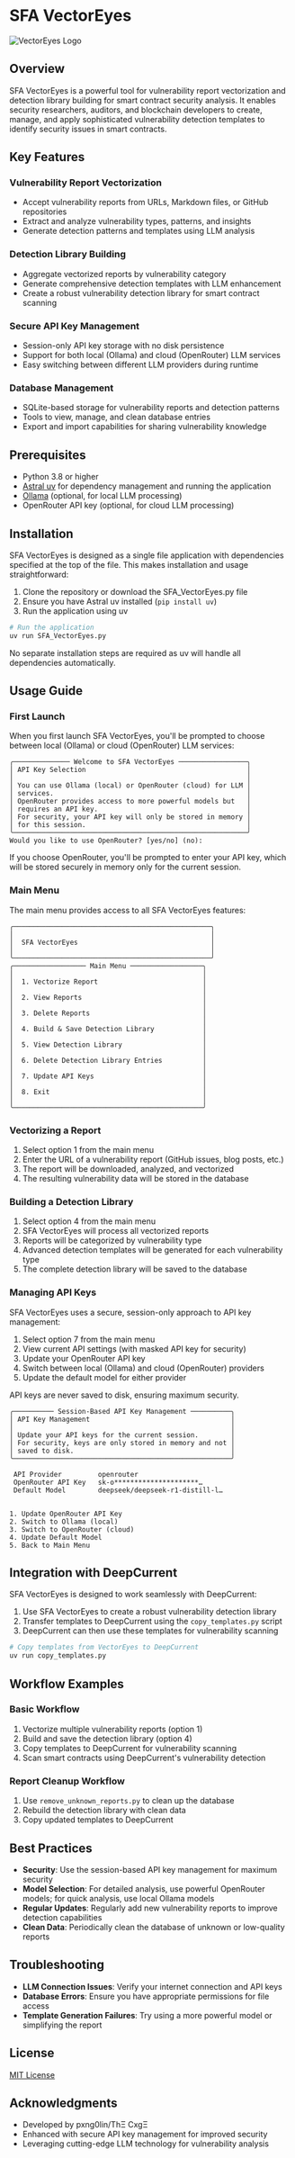 # SFA VectorEyes

![VectorEyes Logo](vectoreyes_logo.jpg)

## Overview

SFA VectorEyes is a powerful tool for vulnerability report vectorization and detection library building for smart contract security analysis. It enables security researchers, auditors, and blockchain developers to create, manage, and apply sophisticated vulnerability detection templates to identify security issues in smart contracts.

## Key Features

### Vulnerability Report Vectorization
- Accept vulnerability reports from URLs, Markdown files, or GitHub repositories
- Extract and analyze vulnerability types, patterns, and insights
- Generate detection patterns and templates using LLM analysis

### Detection Library Building
- Aggregate vectorized reports by vulnerability category
- Generate comprehensive detection templates with LLM enhancement
- Create a robust vulnerability detection library for smart contract scanning

### Secure API Key Management
- Session-only API key storage with no disk persistence
- Support for both local (Ollama) and cloud (OpenRouter) LLM services
- Easy switching between different LLM providers during runtime

### Database Management
- SQLite-based storage for vulnerability reports and detection patterns
- Tools to view, manage, and clean database entries
- Export and import capabilities for sharing vulnerability knowledge

## Prerequisites

- Python 3.8 or higher
- [Astral uv](https://astral.sh/uv) for dependency management and running the application
- [Ollama](https://ollama.ai/) (optional, for local LLM processing)
- OpenRouter API key (optional, for cloud LLM processing)

## Installation

SFA VectorEyes is designed as a single file application with dependencies specified at the top of the file. This makes installation and usage straightforward:

1. Clone the repository or download the SFA_VectorEyes.py file
2. Ensure you have Astral uv installed (`pip install uv`)
3. Run the application using uv

```bash
# Run the application
uv run SFA_VectorEyes.py
```

No separate installation steps are required as uv will handle all dependencies automatically.

## Usage Guide

### First Launch

When you first launch SFA VectorEyes, you'll be prompted to choose between local (Ollama) or cloud (OpenRouter) LLM services:

```
╭────────────── Welcome to SFA VectorEyes ─────────────────╮
│ API Key Selection                                        │
│                                                          │
│ You can use Ollama (local) or OpenRouter (cloud) for LLM │
│ services.                                                │
│ OpenRouter provides access to more powerful models but   │
│ requires an API key.                                     │
│ For security, your API key will only be stored in memory │
│ for this session.                                        │
╰──────────────────────────────────────────────────────────╯
Would you like to use OpenRouter? [yes/no] (no):
```

If you choose OpenRouter, you'll be prompted to enter your API key, which will be stored securely in memory only for the current session.

### Main Menu

The main menu provides access to all SFA VectorEyes features:

```
╭─────────────────────────────────────────────────╮
│                                                 │
│  SFA VectorEyes                                 │
│                                                 │
╰─────────────────────────────────────────────────╯
╭────────────────── Main Menu ──────────────────╮
│                                               │
│  1. Vectorize Report                          │
│                                               │
│  2. View Reports                              │
│                                               │
│  3. Delete Reports                            │
│                                               │
│  4. Build & Save Detection Library            │
│                                               │
│  5. View Detection Library                    │
│                                               │
│  6. Delete Detection Library Entries          │
│                                               │
│  7. Update API Keys                           │
│                                               │
│  8. Exit                                      │
│                                               │
╰───────────────────────────────────────────────╯
```

### Vectorizing a Report

1. Select option 1 from the main menu
2. Enter the URL of a vulnerability report (GitHub issues, blog posts, etc.)
3. The report will be downloaded, analyzed, and vectorized
4. The resulting vulnerability data will be stored in the database

### Building a Detection Library

1. Select option 4 from the main menu
2. SFA VectorEyes will process all vectorized reports
3. Reports will be categorized by vulnerability type
4. Advanced detection templates will be generated for each vulnerability type
5. The complete detection library will be saved to the database

### Managing API Keys

SFA VectorEyes uses a secure, session-only approach to API key management:

1. Select option 7 from the main menu
2. View current API settings (with masked API key for security)
3. Update your OpenRouter API key
4. Switch between local (Ollama) and cloud (OpenRouter) providers
5. Update the default model for either provider

API keys are never saved to disk, ensuring maximum security.

```
╭────────── Session-Based API Key Management ──────────╮
│ API Key Management                                   │
│                                                      │
│ Update your API keys for the current session.        │
│ For security, keys are only stored in memory and not │
│ saved to disk.                                       │
╰──────────────────────────────────────────────────────╯
                                                        
 API Provider         openrouter                        
 OpenRouter API Key   sk-o*********************…        
 Default Model        deepseek/deepseek-r1-distill-l…   
                                                        

1. Update OpenRouter API Key
2. Switch to Ollama (local)
3. Switch to OpenRouter (cloud)
4. Update Default Model
5. Back to Main Menu
```

## Integration with DeepCurrent

SFA VectorEyes is designed to work seamlessly with DeepCurrent:

1. Use SFA VectorEyes to create a robust vulnerability detection library
2. Transfer templates to DeepCurrent using the `copy_templates.py` script
3. DeepCurrent can then use these templates for vulnerability scanning

```bash
# Copy templates from VectorEyes to DeepCurrent
uv run copy_templates.py
```

## Workflow Examples

### Basic Workflow

1. Vectorize multiple vulnerability reports (option 1)
2. Build and save the detection library (option 4)
3. Copy templates to DeepCurrent for vulnerability scanning
4. Scan smart contracts using DeepCurrent's vulnerability detection

### Report Cleanup Workflow

1. Use `remove_unknown_reports.py` to clean up the database
2. Rebuild the detection library with clean data
3. Copy updated templates to DeepCurrent

## Best Practices

- **Security**: Use the session-based API key management for maximum security
- **Model Selection**: For detailed analysis, use powerful OpenRouter models; for quick analysis, use local Ollama models
- **Regular Updates**: Regularly add new vulnerability reports to improve detection capabilities
- **Clean Data**: Periodically clean the database of unknown or low-quality reports

## Troubleshooting

- **LLM Connection Issues**: Verify your internet connection and API keys
- **Database Errors**: Ensure you have appropriate permissions for file access
- **Template Generation Failures**: Try using a more powerful model or simplifying the report

## License

[MIT License](LICENSE)

## Acknowledgments

- Developed by pxng0lin/ThΞ CxgΞ
- Enhanced with secure API key management for improved security
- Leveraging cutting-edge LLM technology for vulnerability analysis
